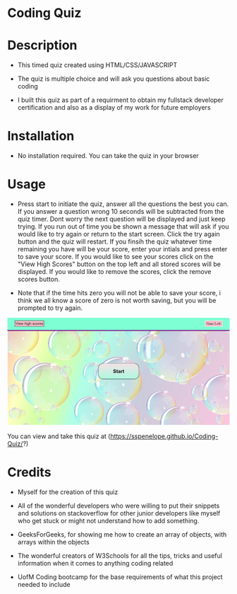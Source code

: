 # Coding Quiz

# Description
- This timed quiz created using HTML/CSS/JAVASCRIPT

- The quiz is multiple choice and will ask you questions about basic coding 

- I built this quiz as part of a requirment to obtain my fullstack developer certification and also as a display of my work for future employers 

# Installation
- No installation required. You can take the quiz in your browser

# Usage
- Press start to initiate the quiz, answer all the questions the best you can. If you answer a question wrong 10 seconds will be subtracted from the quiz timer. Dont worry the next question will be displayed and just keep trying. If you run out of time you be shown a message that will ask if you would like to try again or return to the start screen. Click the try again button and the quiz will restart. If you finsih the quiz whatever time remaining you have will be your score, enter your intials and press enter to save your score. If you would like to see your scores click on the "View High Scores" button on the top left and all stored scores will be displayed. If you would like to remove the scores, click the remove scores button.  

- Note that if the time hits zero you will not be able to save your score, i think we all know a score of zero is not worth saving, but you will be prompted to try again.

![alt text](assets/images/codingquizscreenshot.png)

You can view and take this quiz at (https://sspenelope.github.io/Coding-Quiz/?)

# Credits
- Myself for the creation of this quiz

- All of the wonderful developers who were willing to put their snippets and solutions on stackoverflow for other junior developers like myself who get stuck or might not understand how to add something.

- GeeksForGeeks, for showing me how  to create an array of objects, with arrays within the objects

- The wonderful creators of W3Schools for all the tips, tricks and useful information when it comes to anything coding related

- UofM Coding bootcamp for the base requirements of what this project needed to include

